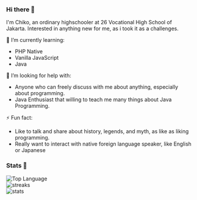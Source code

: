 ### Hi there 👋

I'm Chiko, an ordinary highschooler at 26 Vocational High School of Jakarta.
Interested in anything new for me, as i took it as a challenges.

🌱 I’m currently learning:
- PHP Native
- Vanilla JavaScript
- Java

🤔 I’m looking for help with:
- Anyone who can freely discuss with me about anything, especially about programming.
- Java Enthusiast that willing to teach me many things about Java Programming.

⚡ Fun fact:
- Like to talk and share about history, legends, and myth, as like as liking programming.
- Really want to interact with native foreign language speaker, like English or Japanese

### Stats 🍫
<p align="left">
	<img alt="Top Language" src="https://github-readme-stats.vercel.app/api/top-langs/?layout=compact&username=ChikoHakles&theme=tokyonight"/>
	<br/>
	<img alt="streaks" src="https://github-readme-streak-stats.herokuapp.com/?user=ChikoHakles&count_private=true&theme=tokyonight">
	<br/>
	<img alt="stats" src="https://github-readme-stats.vercel.app/api?username=ChikoHakles&show_icons=true&theme=tokyonight&include_all_commits=true&count_private=true">
</p>

<!--
**ChikoHakles/Chikohakles** is a ✨ _special_ ✨ repository because its `README.md` (this file) appears on your GitHub profile.

Here are some ideas to get you started:

- 🔭 I’m currently working on ...
- 🌱 I’m currently learning ...
- 👯 I’m looking to collaborate on ...
- 🤔 I’m looking for help with ...
- 💬 Ask me about ...
- 📫 How to reach me: ...
- 😄 Pronouns: ...
- ⚡ Fun fact: ...
-->
